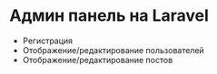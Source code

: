 # Админ панель на Laravel
* Регистрация
* Отображение/редактирование пользователей
* Отображение/редактирование постов
